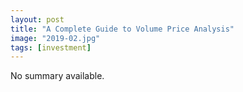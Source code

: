 ```yaml
---
layout: post
title: "A Complete Guide to Volume Price Analysis"
image: "2019-02.jpg"
tags: [investment]
---
```


No summary available.